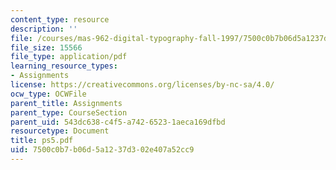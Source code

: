 ```yaml
---
content_type: resource
description: ''
file: /courses/mas-962-digital-typography-fall-1997/7500c0b7b06d5a1237d302e407a52cc9_ps5.pdf
file_size: 15566
file_type: application/pdf
learning_resource_types:
- Assignments
license: https://creativecommons.org/licenses/by-nc-sa/4.0/
ocw_type: OCWFile
parent_title: Assignments
parent_type: CourseSection
parent_uid: 543dc638-c4f5-a742-6523-1aeca169dfbd
resourcetype: Document
title: ps5.pdf
uid: 7500c0b7-b06d-5a12-37d3-02e407a52cc9
---
```

